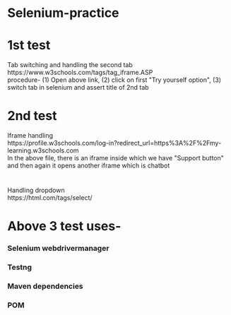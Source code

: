 # Selenium-practice
<h1>1st test</h1>
Tab switching and handling the second tab<br/>
https://www.w3schools.com/tags/tag_iframe.ASP <br/>
procedure- (1) Open above link, (2) click on first "Try yourself option", (3) switch tab in selenium and assert title of 2nd tab<br/>

<h1>2nd test</h1>
Iframe handling<br/>
https://profile.w3schools.com/log-in?redirect_url=https%3A%2F%2Fmy-learning.w3schools.com<br/>
In the above file, there is an iframe inside which we have "Support button" and then again it opens another iframe which is chatbot<br/>

<h1></h1>
Handling dropdown<br/>
https://html.com/tags/select/<br/>

<h1>Above 3 test uses-</h1>
<h3>Selenium webdrivermanager</h3>
<h3>Testng</h3>
<h3>Maven dependencies</h3>
<h3>POM</h3>
